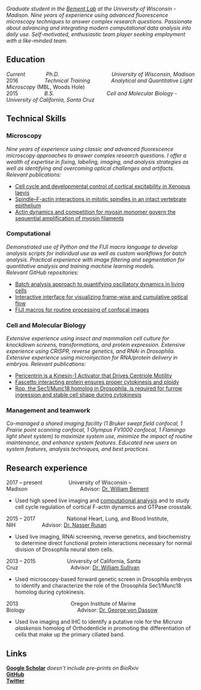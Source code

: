 _Graduate student in the [Bement Lab](https://bement.cellimaging.wisc.edu/) at the University of Wisconsin - Madison. Nine years of experience using advanced fluorescence microscopy techniques to answer complex research questions. Passionate about advancing and integrating modern computational data analysis into daily use. Self-motivated, enthusiastic team player seeking employment with a like-minded team._

## Education
_Current_    *Ph.D.          University of Wisconsin, Madison*  
2016     *Technical Training    Analytical and Quantitative Light Microscopy* (MBL, Woods Hole)  
2015     *B.S.          Cell and Molecular Biology - University of California, Santa Cruz*  

## Technical Skills

### Microscopy
_Nine years of experience using classic and advanced fluorescence microscopy approaches to answer complex research questions. I offer a wealth of expertise in fixing, labeling, imaging, and analysis strategies as well as identifying and overcoming optical challenges and artifacts._
*Relevant publications:*  
- [Cell cycle and developmental control of cortical excitability in Xenopus laevis](https://www.biorxiv.org/content/10.1101/2022.02.11.480124v1)
- [Spindle–F-actin interactions in mitotic spindles in an intact vertebrate epithelium](https://www.molbiolcell.org/doi/full/10.1091/mbc.E19-02-0126)
- [Actin dynamics and competition for myosin monomer govern the sequential amplification of myosin filaments](https://www.nature.com/articles/ncb3463)

### Computational
_Demonstrated use of Python and the FIJI macro language to develop analysis scripts for individual use as well as custom workflows for batch analysis. Practical experience with image filtering and segmentation for quantitative analysis and training machine learning models._  
*Relevant GitHub repositories:*  
- [Batch analysis approach to quantifying oscillatory dynamics in living cells](https://github.com/zacswider/waveAnalysis/blob/main/README.md)
- [Interactive interface for visualizing frame-wise and cumulative optical flow](https://github.com/zacswider/opticalFlow/blob/main/README.md)
- [FIJI macros for routine processing of confocal images](https://github.com/zacswider/Macros/blob/main/README.md)

### Cell and Molecular Biology
_Extensive experience using insect and mammalian cell culture for knockdown screens, transformations, and protein expression. Extensive experience using CRISPR, reverse genetics, and RNAi in Drosophila. Extensive experience using microinjection for RNA/protein delivery in embryos._
*Relevant publications:*  
- [Pericentrin is a Kinesin-1 Activator that Drives Centriole Motility](https://www.biorxiv.org/content/10.1101/2022.01.12.476023v1)
- [Fascetto interacting protein ensures proper cytokinesis and ploidy](https://www.molbiolcell.org/doi/full/10.1091/mbc.E18-09-0573)
- [Rop, the Sec1/Munc18 homolog in Drosophila, is required for furrow ingression and stable cell shape during cytokinesis](https://journals.biologists.com/jcs/article/129/2/430/55753/Rop-the-Sec1-Munc18-homolog-in-Drosophila-is)

### Management and teamwork
_Co-managed a shared imaging facility (1 Bruker swept field confocal, 1 Prairie point scanning confocal, 1 Olympus FV1000 confocal, 1 Flamingo light sheet system) to maximize system use, minimize the impact of routine maintenance, and enhance system features. Educated new users on system features, analysis techniques, and best practices._

## Research experience
2017 – present     University of Wisconsin – Madison          Advisor: [Dr. William Bement](https://bement.cellimaging.wisc.edu/)
- Used high speed live imaging and [computational analysis](https://github.com/zacswider/waveAnalysis/blob/main/README.md) and to study cell cycle regulation of cortical F-actin dynamics and GTPase crosstalk.

2015 – 2017      National Heart, Lung, and Blood Institute, NIH     Advisor: [Dr. Nasser Rusan](https://www.rusanlab.com/)
- Used live imaging, RNAi screening, reverse genetics, and biochemistry to determine direct functional protein interactions necessary for normal division of Drosophila neural stem cells.

2013 – 2015      University of California, Santa Cruz          Advisor: [Dr. William Sullivan](https://sullivan.mcdb.ucsc.edu/)
- Used microscopy-based forward genetic screen in Drosophila embryos to identify and characterize the role of the Drosophila Sec1/Munc18 homolog during cytokinesis.

2013          Oregon Institute of Marine Biology          Advisor: [Dr. George von Dassow](http://gvondassow.com/Research_Site/Home.html)
- Used live imaging and IHC to identify a putative role for the _Micrura alaskensis_ homolog of Orthodenticle in promoting the differentiation of cells that make up the primary ciliated band.


## Links
[**Google Scholar**](https://scholar.google.com/citations?user=AXP4TbcAAAAJ&hl=en) _doesn't include pre-prints on BioRxiv_  
[**GitHub**](https://github.com/zacswider)  
[**Twitter**](https://twitter.com/ZacSwider)  
